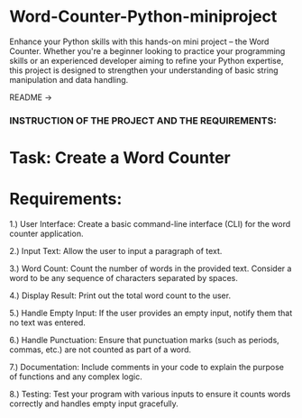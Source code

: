 # Word-Counter-Python-miniproject
Enhance your Python skills with this hands-on mini project – the Word Counter. Whether you're a beginner looking to practice your programming skills or an experienced developer aiming to refine your Python expertise, this project is designed to strengthen your understanding of basic string manipulation and data handling.





README ->

### INSTRUCTION OF THE PROJECT AND THE REQUIREMENTS:

# Task: Create a Word Counter



# Requirements:

1.) User Interface: Create a basic command-line interface (CLI) for the word counter application.

2.) Input Text: Allow the user to input a paragraph of text.

3.) Word Count: Count the number of words in the provided text. Consider a word to be any sequence of characters separated by spaces.

4.) Display Result: Print out the total word count to the user.

5.) Handle Empty Input: If the user provides an empty input, notify them that no text was entered.

6.) Handle Punctuation: Ensure that punctuation marks (such as periods, commas, etc.) are not counted as part of a word.

7.) Documentation: Include comments in your code to explain the purpose of functions and any complex logic.

8.) Testing: Test your program with various inputs to ensure it counts words correctly and handles empty input gracefully.

